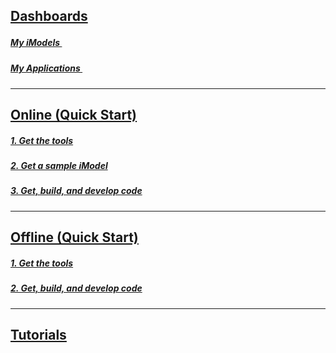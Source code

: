## [Dashboards](https://developer.bentley.com/my-apps/)

<h5><a href="https://developer.bentley.com/my-imodels/" target="_blank">My iModels <img style="height:15px; width:15px;" src="/assets/external-link-symbol.svg" /></h5>
<h5><a href="https://developer.bentley.com/my-apps/" target="_blank">My Applications <img style="height:15px; width:15px;" src="/assets/external-link-symbol.svg" /></h5>

---

## [Online (Quick Start)](./online-quickstart.md)

##### [1. Get the tools](./online-quickstart.md#1-get-the-tools)

##### [2. Get a sample iModel](./online-quickstart.md#2-get-a-sample-imodel)

##### [3. Get, build, and develop code](./online-quickstart.md#3-get-build-and-develop-code)

---

## [Offline (Quick Start)](./offline-quickstart.md)

##### [1. Get the tools](./offline-quickstart.md#1-get-the-tools)

##### [2. Get, build, and develop code](./offline-quickstart.md#2-get-build-and-develop-code)

---

## [Tutorials](../learning/tutorials/index.md)
